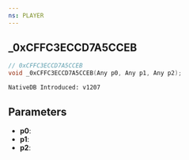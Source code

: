 ```yaml
---
ns: PLAYER
---
```

## _0xCFFC3ECCD7A5CCEB

```c
// 0xCFFC3ECCD7A5CCEB
void _0xCFFC3ECCD7A5CCEB(Any p0, Any p1, Any p2);
```

```
NativeDB Introduced: v1207
```

## Parameters
* **p0**:
* **p1**:
* **p2**:
